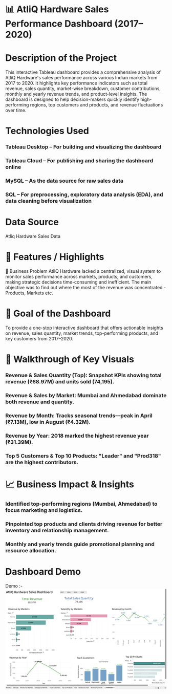 # 📊 AtliQ Hardware Sales Performance Dashboard (2017–2020)

# Description of the Project
This interactive Tableau dashboard provides a comprehensive analysis of AtliQ Hardware's sales performance across various Indian markets from 2017 to 2020. It highlights key performance indicators such as total revenue, sales quantity, market-wise breakdown, customer contributions, monthly and yearly revenue trends, and product-level insights. The dashboard is designed to help decision-makers quickly identify high-performing regions, top customers and products, and revenue fluctuations over time.

# Technologies Used
### Tableau Desktop – For building and visualizing the dashboard

### Tableau Cloud – For publishing and sharing the dashboard online

### MySQL – As the data source for raw sales data

### SQL – For preprocessing, exploratory data analysis (EDA), and data cleaning before visualization

# Data Source 
Atliq Hardware Sales Data 

# 🌟 Features / Highlights
🔧 Business Problem
AtliQ Hardware lacked a centralized, visual system to monitor sales performance across markets, products, and customers, making strategic decisions time-consuming and inefficient. The main objective was to find out where the most of the revenue was concentrated - Products, Markets etc.

# 🎯 Goal of the Dashboard
To provide a one-stop interactive dashboard that offers actionable insights on revenue, sales quantity, market trends, top-performing products, and key customers from 2017–2020.

# 🧭 Walkthrough of Key Visuals
### Revenue & Sales Quantity (Top): Snapshot KPIs showing total revenue (₹68.97M) and units sold (74,195).

### Revenue & Sales by Market: Mumbai and Ahmedabad dominate both revenue and quantity.

### Revenue by Month: Tracks seasonal trends—peak in April (₹7.13M), low in August (₹4.32M).

### Revenue by Year: 2018 marked the highest revenue year (₹31.39M).

### Top 5 Customers & Top 10 Products: "Leader" and "Prod318" are the highest contributors.

# 📈 Business Impact & Insights
### Identified top-performing regions (Mumbai, Ahmedabad) to focus marketing and logistics.

### Pinpointed top products and clients driving revenue for better inventory and relationship management.

### Monthly and yearly trends guide promotional planning and resource allocation.

# Dashboard Demo
Demo :- ![Alt text](https://github.com/Hushcoder/AtliQ-Dashboard/blob/main/AtliQ_Sales_Dashboard.png) 
